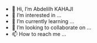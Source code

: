- 👋 Hi, I’m Abdelilh KAHAJI
- 👀 I’m interested in ...
- 🌱 I’m currently learning ...
- 💞️ I’m looking to collaborate on ...
- 📫 How to reach me ...

<!---
a-kahaji/a-kahaji is a ✨ special ✨ repository because its `README.md` (this file) appears on your GitHub profile.
You can click the Preview link to take a look at your changes.
--->
